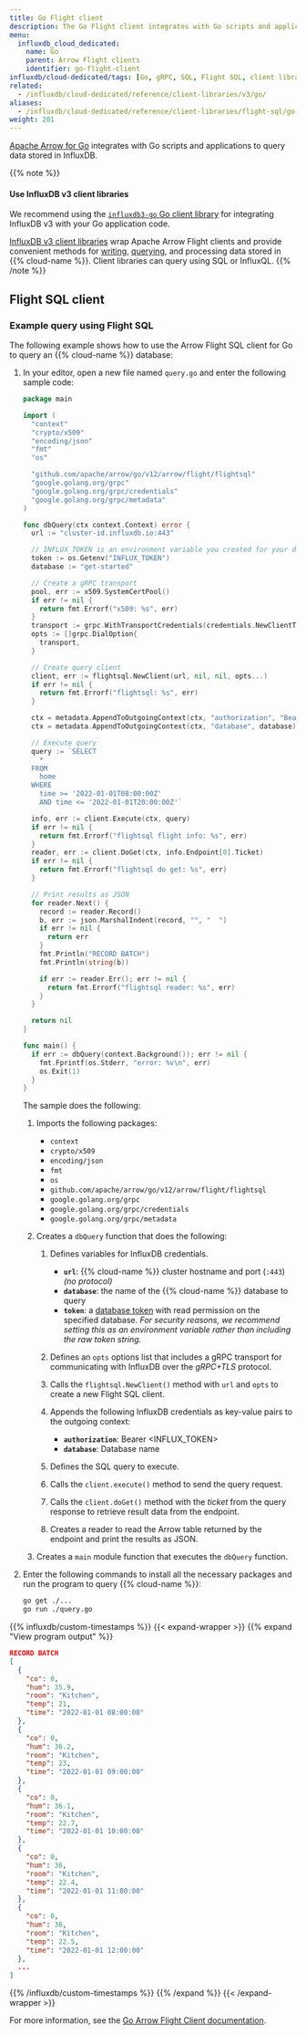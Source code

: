```yaml
---
title: Go Flight client
description: The Go Flight client integrates with Go scripts and applications to query data stored in InfluxDB.
menu:
  influxdb_cloud_dedicated:
    name: Go
    parent: Arrow Flight clients
    identifier: go-flight-client
influxdb/cloud-dedicated/tags: [Go, gRPC, SQL, Flight SQL, client libraries]
related:
  - /influxdb/cloud-dedicated/reference/client-libraries/v3/go/
aliases:
  - /influxdb/cloud-dedicated/reference/client-libraries/flight-sql/go-flightsql/
weight: 201
---
```


[Apache Arrow for Go](https://pkg.go.dev/github.com/apache/arrow/go/v12) integrates with Go scripts and applications to query data stored in InfluxDB.

{{% note %}}
#### Use InfluxDB v3 client libraries

We recommend using the [`influxdb3-go` Go client library](/influxdb/cloud-dedicated/reference/client-libraries/v3/go/) for integrating InfluxDB v3 with your Go application code.

[InfluxDB v3 client libraries](/influxdb/cloud-dedicated/reference/client-libraries/v3/) wrap Apache Arrow Flight clients
and provide convenient methods for [writing](/influxdb/cloud-dedicated/get-started/write/#write-line-protocol-to-influxdb), [querying](/influxdb/cloud-dedicated/get-started/query/#execute-an-sql-query), and processing data stored in {{% cloud-name %}}.
Client libraries can query using SQL or InfluxQL.
{{% /note %}}

## Flight SQL client

### Example query using Flight SQL

The following example shows how to use the Arrow Flight SQL client for Go to query an {{% cloud-name %}} database:

1.  In your editor, open a new file named `query.go` and enter the following sample code:

    ```go
    package main

    import (
      "context"
      "crypto/x509"
      "encoding/json"
      "fmt"
      "os"

      "github.com/apache/arrow/go/v12/arrow/flight/flightsql"
      "google.golang.org/grpc"
      "google.golang.org/grpc/credentials"
      "google.golang.org/grpc/metadata"
    )

    func dbQuery(ctx context.Context) error {
      url := "cluster-id.influxdb.io:443"

      // INFLUX_TOKEN is an environment variable you created for your database READ token
      token := os.Getenv("INFLUX_TOKEN")
      database := "get-started"

      // Create a gRPC transport
      pool, err := x509.SystemCertPool()
      if err != nil {
        return fmt.Errorf("x509: %s", err)
      }
      transport := grpc.WithTransportCredentials(credentials.NewClientTLSFromCert(pool, ""))
      opts := []grpc.DialOption{
        transport,
      }

      // Create query client
      client, err := flightsql.NewClient(url, nil, nil, opts...)
      if err != nil {
        return fmt.Errorf("flightsql: %s", err)
      }

      ctx = metadata.AppendToOutgoingContext(ctx, "authorization", "Bearer "+token)
      ctx = metadata.AppendToOutgoingContext(ctx, "database", database)

      // Execute query
      query := `SELECT
        *
      FROM
        home
      WHERE
        time >= '2022-01-01T08:00:00Z'
        AND time <= '2022-01-01T20:00:00Z'`

      info, err := client.Execute(ctx, query)
      if err != nil {
        return fmt.Errorf("flightsql flight info: %s", err)
      }
      reader, err := client.DoGet(ctx, info.Endpoint[0].Ticket)
      if err != nil {
        return fmt.Errorf("flightsql do get: %s", err)
      }

      // Print results as JSON
      for reader.Next() {
        record := reader.Record()
        b, err := json.MarshalIndent(record, "", "  ")
        if err != nil {
          return err
        }
        fmt.Println("RECORD BATCH")
        fmt.Println(string(b))

        if err := reader.Err(); err != nil {
          return fmt.Errorf("flightsql reader: %s", err)
        }
      }

      return nil
    }

    func main() {
      if err := dbQuery(context.Background()); err != nil {
        fmt.Fprintf(os.Stderr, "error: %v\n", err)
        os.Exit(1)
      }
    }
    ```

    The sample does the following:
    
    1.  Imports the following packages:

        - `context`
        - `crypto/x509`
        - `encoding/json`
        - `fmt`
        - `os`
        - `github.com/apache/arrow/go/v12/arrow/flight/flightsql`
        - `google.golang.org/grpc`
        - `google.golang.org/grpc/credentials`
        - `google.golang.org/grpc/metadata`

    2.  Creates a `dbQuery` function that does the following:

        1.  Defines variables for InfluxDB credentials.
          
            - **`url`**: {{% cloud-name %}} cluster hostname and port (`:443`) _(no protocol)_
            - **`database`**: the name of the {{% cloud-name %}} database to query
            - **`token`**:  a [database token](/influxdb/cloud-dedicated/get-started/setup/#create-an-all-access-api-token) with read permission on the specified database.
          _For security reasons, we recommend setting this as an environment
          variable rather than including the raw token string._


        2.  Defines an `opts` options list that includes a gRPC transport for communicating
        with InfluxDB over the _gRPC+TLS_ protocol.
        3.  Calls the `flightsql.NewClient()` method with `url` and `opts` to create a new Flight SQL client.
        4.  Appends the following InfluxDB credentials as key-value pairs to the outgoing context:

            - **`authorization`**: Bearer <INFLUX_TOKEN>
            - **`database`**: Database name

        5.  Defines the SQL query to execute.
        6.  Calls the `client.execute()` method to send the query request.
        7.  Calls the `client.doGet()` method with the _ticket_ from the query response to retrieve result data from the endpoint.
        8.  Creates a reader to read the Arrow table returned by the endpoint and print
            the results as JSON.

    3.  Creates a `main` module function that executes the `dbQuery` function.

2.  Enter the following commands to install all the necessary packages and run the program to query {{% cloud-name %}}:

    ```sh
    go get ./...
    go run ./query.go
    ```

{{% influxdb/custom-timestamps %}}
{{< expand-wrapper >}}
{{% expand "View program output" %}}
```json
RECORD BATCH
[
  {
    "co": 0,
    "hum": 35.9,
    "room": "Kitchen",
    "temp": 21,
    "time": "2022-01-01 08:00:00"
  },
  {
    "co": 0,
    "hum": 36.2,
    "room": "Kitchen",
    "temp": 23,
    "time": "2022-01-01 09:00:00"
  },
  {
    "co": 0,
    "hum": 36.1,
    "room": "Kitchen",
    "temp": 22.7,
    "time": "2022-01-01 10:00:00"
  },
  {
    "co": 0,
    "hum": 36,
    "room": "Kitchen",
    "temp": 22.4,
    "time": "2022-01-01 11:00:00"
  },
  {
    "co": 0,
    "hum": 36,
    "room": "Kitchen",
    "temp": 22.5,
    "time": "2022-01-01 12:00:00"
  },
  ...
]
```
{{% /influxdb/custom-timestamps %}}
{{% /expand %}}
{{< /expand-wrapper >}}

For more information, see the [Go Arrow Flight Client documentation](https://pkg.go.dev/github.com/apache/arrow/go/v12/arrow/flight#Client).
